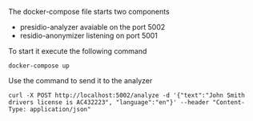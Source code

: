 The docker-compose file starts two components 
* presidio-analyzer avaiable on the port 5002
* residio-anonymizer listening on port 5001

To start it execute the following command
```
docker-compose up
```
Use the command to send it to the analyzer

```
curl -X POST http://localhost:5002/analyze -d '{"text":"John Smith drivers license is AC432223", "language":"en"}' --header "Content-Type: application/json"
```

